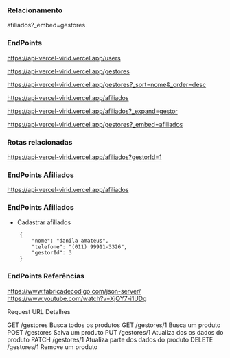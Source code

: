 
### Relacionamento
afiliados?_embed=gestores

### EndPoints

https://api-vercel-virid.vercel.app/users

https://api-vercel-virid.vercel.app/gestores

https://api-vercel-virid.vercel.app/gestores?_sort=nome&_order=desc

https://api-vercel-virid.vercel.app/afiliados

https://api-vercel-virid.vercel.app/afiliados?_expand=gestor

https://api-vercel-virid.vercel.app/gestores?_embed=afiliados

### Rotas relacionadas

https://api-vercel-virid.vercel.app/afiliados?gestorId=1


### EndPoints Afiliados
https://api-vercel-virid.vercel.app/afiliados

### EndPoints Afiliados
* Cadastrar afiliados
```
    {
        "nome": "danila amateus",
        "telefone": "(011) 99911-3326",
        "gestorId": 3
    }
```

### EndPoints Referências

https://www.fabricadecodigo.com/json-server/
https://www.youtube.com/watch?v=XjQY7-i1UDg

Request 	URL 	 Detalhes

GET 	/gestores 	    Busca todos os produtos
GET 	/gestores/1 	Busca um produto
POST 	/gestores 	    Salva um produto
PUT 	/gestores/1 	Atualiza dos os dados do produto
PATCH 	/gestores/1 	Atualiza parte dos dados do produto
DELETE 	/gestores/1 	Remove um produto
